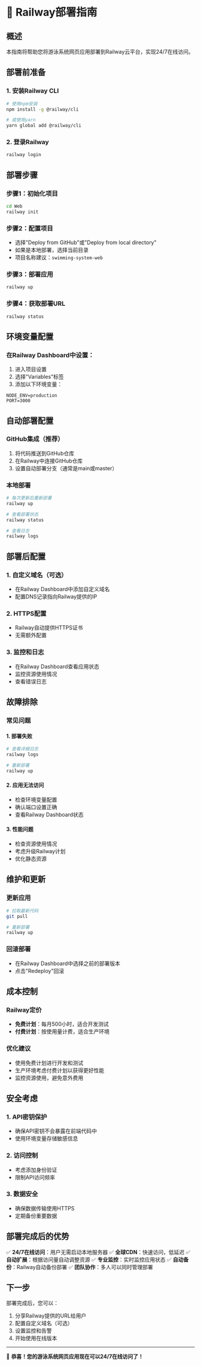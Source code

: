 # 🚀 Railway部署指南

## 概述
本指南将帮助您将游泳系统网页应用部署到Railway云平台，实现24/7在线访问。

## 部署前准备

### 1. 安装Railway CLI
```bash
# 使用npm安装
npm install -g @railway/cli

# 或使用yarn
yarn global add @railway/cli
```

### 2. 登录Railway
```bash
railway login
```

## 部署步骤

### 步骤1：初始化项目
```bash
cd Web
railway init
```

### 步骤2：配置项目
- 选择"Deploy from GitHub"或"Deploy from local directory"
- 如果是本地部署，选择当前目录
- 项目名称建议：`swimming-system-web`

### 步骤3：部署应用
```bash
railway up
```

### 步骤4：获取部署URL
```bash
railway status
```

## 环境变量配置

### 在Railway Dashboard中设置：
1. 进入项目设置
2. 选择"Variables"标签
3. 添加以下环境变量：

```
NODE_ENV=production
PORT=3000
```

## 自动部署配置

### GitHub集成（推荐）
1. 将代码推送到GitHub仓库
2. 在Railway中连接GitHub仓库
3. 设置自动部署分支（通常是main或master）

### 本地部署
```bash
# 每次更新后重新部署
railway up

# 查看部署状态
railway status

# 查看日志
railway logs
```

## 部署后配置

### 1. 自定义域名（可选）
- 在Railway Dashboard中添加自定义域名
- 配置DNS记录指向Railway提供的IP

### 2. HTTPS配置
- Railway自动提供HTTPS证书
- 无需额外配置

### 3. 监控和日志
- 在Railway Dashboard查看应用状态
- 监控资源使用情况
- 查看错误日志

## 故障排除

### 常见问题

#### 1. 部署失败
```bash
# 查看详细日志
railway logs

# 重新部署
railway up
```

#### 2. 应用无法访问
- 检查环境变量配置
- 确认端口设置正确
- 查看Railway Dashboard状态

#### 3. 性能问题
- 检查资源使用情况
- 考虑升级Railway计划
- 优化静态资源

## 维护和更新

### 更新应用
```bash
# 拉取最新代码
git pull

# 重新部署
railway up
```

### 回滚部署
- 在Railway Dashboard中选择之前的部署版本
- 点击"Redeploy"回滚

## 成本控制

### Railway定价
- **免费计划**：每月500小时，适合开发测试
- **付费计划**：按使用量计费，适合生产环境

### 优化建议
- 使用免费计划进行开发和测试
- 生产环境考虑付费计划以获得更好性能
- 监控资源使用，避免意外费用

## 安全考虑

### 1. API密钥保护
- 确保API密钥不会暴露在前端代码中
- 使用环境变量存储敏感信息

### 2. 访问控制
- 考虑添加身份验证
- 限制API访问频率

### 3. 数据安全
- 确保数据传输使用HTTPS
- 定期备份重要数据

## 部署完成后的优势

✅ **24/7在线访问**：用户无需启动本地服务器
✅ **全球CDN**：快速访问，低延迟
✅ **自动扩展**：根据访问量自动调整资源
✅ **专业监控**：实时监控应用状态
✅ **自动备份**：Railway自动备份部署
✅ **团队协作**：多人可以同时管理部署

## 下一步

部署完成后，您可以：
1. 分享Railway提供的URL给用户
2. 配置自定义域名（可选）
3. 设置监控和告警
4. 开始使用在线版本

---

🎉 **恭喜！您的游泳系统网页应用现在可以24/7在线访问了！** 